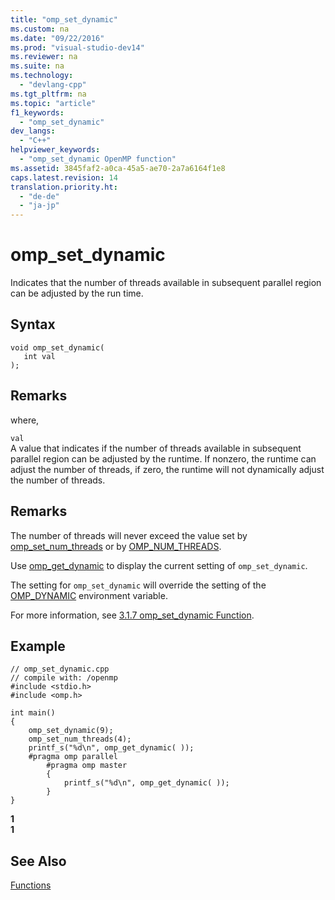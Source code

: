 ```yaml
---
title: "omp_set_dynamic"
ms.custom: na
ms.date: "09/22/2016"
ms.prod: "visual-studio-dev14"
ms.reviewer: na
ms.suite: na
ms.technology: 
  - "devlang-cpp"
ms.tgt_pltfrm: na
ms.topic: "article"
f1_keywords: 
  - "omp_set_dynamic"
dev_langs: 
  - "C++"
helpviewer_keywords: 
  - "omp_set_dynamic OpenMP function"
ms.assetid: 3845faf2-a0ca-45a5-ae70-2a7a6164f1e8
caps.latest.revision: 14
translation.priority.ht: 
  - "de-de"
  - "ja-jp"
---
```

# omp_set_dynamic
Indicates that the number of threads available in subsequent parallel region can be adjusted by the run time.  
  
## Syntax  
  
```  
void omp_set_dynamic(  
   int val  
);  
```  
  
## Remarks  
 where,  
  
 `val`  
 A value that indicates if the number of threads available in subsequent parallel region can be adjusted by the runtime.  If nonzero, the runtime can adjust the number of threads, if zero, the runtime will not dynamically adjust the number of threads.  
  
## Remarks  
 The number of threads will never exceed the value set by [omp_set_num_threads](../vs140/omp_set_num_threads.md) or by [OMP_NUM_THREADS](../vs140/omp_num_threads.md).  
  
 Use [omp_get_dynamic](../vs140/omp_get_dynamic.md) to display the current setting of `omp_set_dynamic`.  
  
 The setting for `omp_set_dynamic` will override the setting of the [OMP_DYNAMIC](../vs140/omp_dynamic.md) environment variable.  
  
 For more information, see [3.1.7 omp_set_dynamic Function](../vs140/3.1.7-omp_set_dynamic-function.md).  
  
## Example  
  
```  
// omp_set_dynamic.cpp  
// compile with: /openmp  
#include <stdio.h>  
#include <omp.h>  
  
int main()   
{  
    omp_set_dynamic(9);  
    omp_set_num_threads(4);  
    printf_s("%d\n", omp_get_dynamic( ));  
    #pragma omp parallel  
        #pragma omp master  
        {  
            printf_s("%d\n", omp_get_dynamic( ));  
        }  
}  
```  
  
 **1**  
**1**   
## See Also  
 [Functions](../vs140/openmp-functions.md)